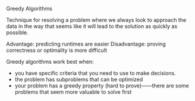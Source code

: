 Greedy Algorithms

Technique for resolving a problem where we always look to approach the data in the way that seems like it will lead to the solution as quickly as possible.

Advantage: predicting runtimes are easier
Disadvantage: proving correctness or optimality is more difficult

Greedy algorithms work best when:
  - you have specific criteria that you need to use to make decisions.
  - the problem has subproblems that can be optimized
  - your problem has a greedy property (hard to prove)——there are some problems that seem more valuable to solve first

